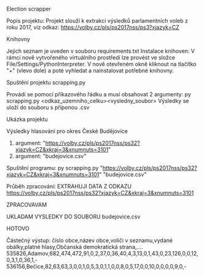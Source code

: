 Election scrapper

Popis projektu: Projekt slouží k extrakci výsledků parlamentních voleb z roku 2017, viz odkaz:
https://volby.cz/pls/ps2017nss/ps3?xjazyk=CZ

Knihovny

Jejich seznam je uveden v souboru requirements.txt
Instalace knihoven: V rámci nově vytvořeného virtuálního prostředí lze provést ve složce
File/Settings/PythonInterpreter. V nově otevřeném okně kliknout na tlačítko "+" (vlevo dole) a poté
vyhledat a nainstalovat potřebné knihovny.

Spuštění projektu scrapping.py

Provádí se pomocí příkazového řádku a musí obsahovat 2 argumenty:
py scrapping.py <odkaz_uzemniho_celku><vysledny_soubor>
Výsledky se uloží do souboru s příponou .csv

Ukázka projektu

Výsledky hlasování pro okres České Budějovice
1. argument: "https://volby.cz/pls/ps2017nss/ps32?xjazyk=CZ&xkraj=3&xnumnuts=3101"
2. argument: "budejovice.csv"

Spuštění programu:
py scrapping.py "https://volby.cz/pls/ps2017nss/ps32?xjazyk=CZ&xkraj=3&xnumnuts=3101" "budejovice.csv"

Průběh zpracování:
EXTRAHUJI DATA Z ODKAZU https://volby.cz/pls/ps2017nss/ps32?xjazyk=CZ&xkraj=3&xnumnuts=3101

ZPRACOVAVAM

UKLADAM VYSLEDKY DO SOUBORU budejovice.csv

HOTOVO

Částečný výstup:
číslo obce,název obce,voliči v seznamu,vydané obálky,platné hlasy,Občanská demokratická strana,....
535826,Adamov,682,474,472,91,0,2,37,0,36,40,4,3,13,0,1,43,0,23,126,0,0,12,0,3,1,0,36,1,-
536156,Bečice,82,63,63,3,0,0,1,0,5,3,0,1,1,0,0,8,0,5,17,0,0,10,0,0,0,0,9,0,-
